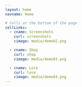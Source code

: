```yaml
---
layout: home
navname: Home

# Cells at the bottom of the page
cellLinks:
  - cname: Screenshots
    curl: screenshots
    cimage: media/demo02.png

  - cname: Shop
    curl: shop
    cimage: media/demo03.png

  - cname: Lore
    curl: lore
    cimage: media/demo04.png
---
```

